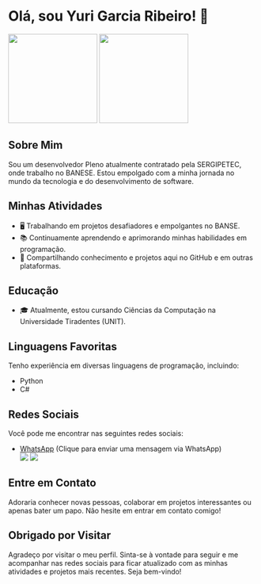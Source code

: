 # Olá, sou Yuri Garcia Ribeiro! 👋


<img height="180em" src="https://github-readme-streak-stats.herokuapp.com?user=YuriGarciaRibeiro&theme=dark&mode=weekly"/>
<img height="180em" src="https://api.githubtrends.io/user/svg/YuriGarciaRibeiro/langs?time_range=one_year&compact=True&theme=dark"/>

## Sobre Mim

Sou um desenvolvedor Pleno atualmente contratado pela SERGIPETEC, onde trabalho no BANESE. Estou empolgado com a minha jornada no mundo da tecnologia e do desenvolvimento de software.

## Minhas Atividades

- 🖥️ Trabalhando em projetos desafiadores e empolgantes no BANSE.
- 📚 Continuamente aprendendo e aprimorando minhas habilidades em programação.
- 💬 Compartilhando conhecimento e projetos aqui no GitHub e em outras plataformas.

## Educação

- 🎓 Atualmente, estou cursando Ciências da Computação na Universidade Tiradentes (UNIT).

## Linguagens Favoritas

Tenho experiência em diversas linguagens de programação, incluindo:

- Python
- C#

## Redes Sociais

Você pode me encontrar nas seguintes redes sociais:


- [WhatsApp](https://wa.me/5579988636388) (Clique para enviar uma mensagem via WhatsApp)<br>
<a href="https://www.instagram.com/yurirgarcia/" target="_blank"><img src="https://img.shields.io/badge/-Instagram-%23E4405F?style=for-the-badge&logo=instagram&logoColor=white" target="_blank"></a>
<a href="[https://www.linkedin.com/in/mayke-erick-14a36420a/](https://www.linkedin.com/in/yuri-garcia-09854b20a/)" target="_blank"><img src="https://img.shields.io/badge/-LinkedIn-%230077B5?style=for-the-badge&logo=linkedin&logoColor=white" target="_blank"></a> 

## Entre em Contato

Adoraria conhecer novas pessoas, colaborar em projetos interessantes ou apenas bater um papo. Não hesite em entrar em contato comigo!

## Obrigado por Visitar

Agradeço por visitar o meu perfil. Sinta-se à vontade para seguir e me acompanhar nas redes sociais para ficar atualizado com as minhas atividades e projetos mais recentes. Seja bem-vindo!
